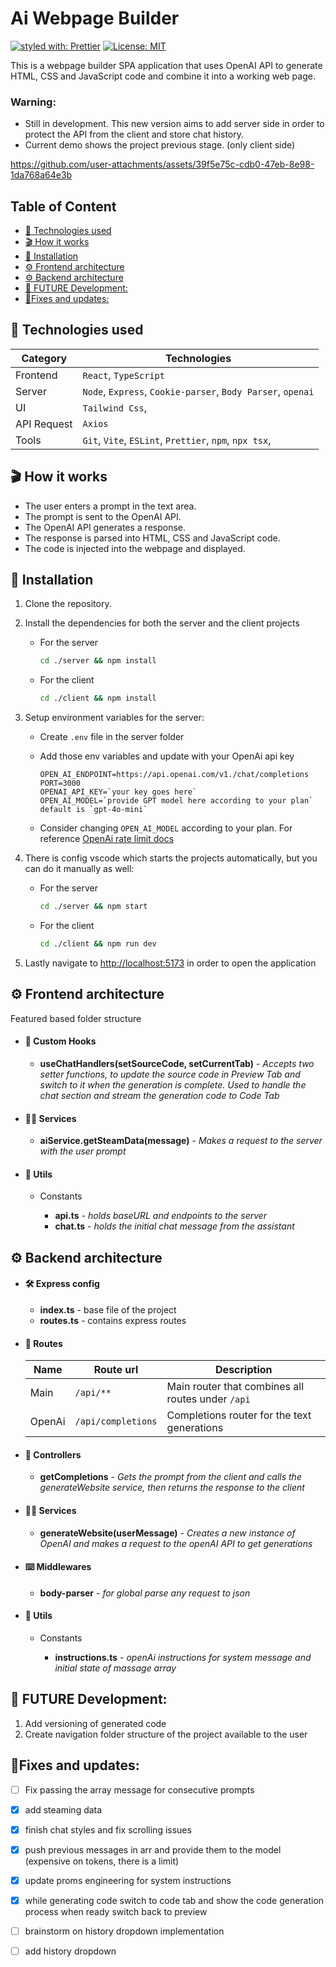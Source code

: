 # Ai Webpage Builder

[![styled with: Prettier](https://img.shields.io/badge/styled_with-prettier-purple)](https://github.com/prettier/prettier)
[![License: MIT](https://img.shields.io/badge/Licence-MIT-teal)](https://opensource.org/licenses/MIT)

This is a webpage builder SPA application that uses OpenAI API to generate HTML, CSS and JavaScript code and combine it into a working web page.

### **Warning**: 
- Still in development. This new version aims to add server side in order to protect the API from the client and store chat history.
- Current demo shows the project previous stage. (only client side)

https://github.com/user-attachments/assets/39f5e75c-cdb0-47eb-8e98-1da768a64e3b

## Table of Content
- [🔬 Technologies used](#🔬-technologies-used)
- [🎬 How it works](#🎬-how-it-works)
- [🔧 Installation](#🔧-installation)
- [⚙️ Frontend architecture](#⚙️-frontend-architecture)
- [⚙️ Backend architecture](#️⚙️-backend-architecture)
- [🚀 FUTURE Development:](#🚀-future-development)
- [📐Fixes and updates:](#📐-fixes-and-updates)

## 🔬 Technologies used

| Category    | Technologies                                                |
| ----------- | ----------------------------------------------------------- |
| Frontend    | `React`, `TypeScript`                                       |
| Server      | `Node`, `Express`, `Cookie-parser`, `Body Parser`, `openai` |
| UI          | `Tailwind Css`,                                             |
| API Request | `Axios`                                                     |
| Tools       | `Git`, `Vite`, `ESLint`, `Prettier`, `npm`, `npx tsx`,      |


## 🎬 How it works

- The user enters a prompt in the text area.
- The prompt is sent to the OpenAI API.
- The OpenAI API generates a response.
- The response is parsed into HTML, CSS and JavaScript code.
- The code is injected into the webpage and displayed.

## 🔧 Installation

1. Clone the repository.
2. Install the dependencies for both the server and the client projects
   - For the server
        ```bash
        cd ./server && npm install
        ```
   - For the client 
        ```bash
        cd ./client && npm install
        ```

1. Setup environment variables for the server:
    - Create `.env` file in the server folder
    - Add those env variables and update with your OpenAi api key
  
        ```
        OPEN_AI_ENDPOINT=https://api.openai.com/v1./chat/completions
        PORT=3000
        OPENAI_API_KEY=`your key goes here`
        OPEN_AI_MODEL=`provide GPT model here according to your plan` default is `gpt-4o-mini`
        ```
    - Consider changing `OPEN_AI_MODEL` according to your plan. For reference [OpenAi rate limit docs](https://platform.openai.com/settings/organization/limits)
  
2. There is config vscode which starts the projects automatically, but you can do it manually as well:
   - For the server
  
        ```bash
        cd ./server && npm start
        ```
   - For the client 
  
        ```bash
        cd ./client && npm run dev
        ```

3. Lastly navigate to [http://localhost:5173](http://localhost:5173) in order to open the application


## ⚙️ **Frontend architecture**

Featured based folder structure

- #### 🎣 Custom Hooks

  - **useChatHandlers(setSourceCode, setCurrentTab)** - *Accepts two setter functions, to update the source code in Preview Tab and switch to it when the generation is complete. Used to handle the chat section and stream the generation code to Code Tab*

- #### 🙋‍♀️ Services

  - **aiService.getSteamData(message)** - *Makes a request to the server with the user prompt*

- #### 🧮 Utils

  - Constants

      - **api.ts** - *holds baseURL and endpoints to the server*
      - **chat.ts** - *holds the initial chat message from the assistant*

## ⚙️ **Backend architecture**

- #### 🛠 Express config

    - **index.ts** - base file of the project
    - **routes.ts** - contains express routes

- #### 🛫 Routes 

    | Name   | Route url          | Description                                       |
    | ------ | ------------------ | ------------------------------------------------- |
    | Main   | `/api/**`          | Main router that combines all routes under `/api` |
    | OpenAi | `/api/completions` | Completions router for the text generations       |

- #### 📡 Controllers

    -   **getCompletions** - *Gets the prompt from the client and calls the generateWebsite service, then returns the response to the client*


- #### 🙋‍♀️ Services

    - **generateWebsite(userMessage)** - *Creates a new instance of OpenAI and makes a request to the openAI API to get generations*

- #### ⌨️ Middlewares

    - **body-parser** - *for global parse any request to json*

- #### 🧮 Utils

  - Constants

    - **instructions.ts** - *openAi instructions for system message and initial state of massage array*

## 🚀 FUTURE Development:

1. Add versioning of generated code 
2. Create navigation folder structure of the project available to the user

## 📐Fixes and updates:

- [ ] Fix passing the array message for consecutive prompts
- [x] add steaming data
- [x] finish chat styles and fix scrolling issues
- [x] push previous messages in arr and provide them to the model (expensive on tokens, there is a limit)
- [x] update proms engineering for system instructions
- [x] while generating code switch to code tab and show the code generation process when ready switch back to preview
- [ ] brainstorm on history dropdown implementation
- [ ] add history dropdown


